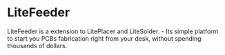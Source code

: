 # LiteFeeder
LiteFeeder is a extension to LitePlacer and LiteSolder. - Its simple platform to start you PCBs fabrication right from your desk, without spending thousands of dollars.
